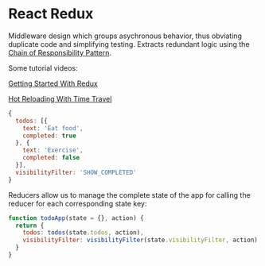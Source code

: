 # React Redux

Middleware design which groups asychronous behavior, thus obviating duplicate code and simplifying testing.  Extracts redundant logic using the [Chain of Responsibility Pattern](https://en.wikipedia.org/wiki/Chain-of-responsibility_pattern).  

Some tutorial videos:

[Getting Started With Redux](https://egghead.io/courses/getting-started-with-redux)

[Hot Reloading With Time Travel](https://www.youtube.com/watch?v=xsSnOQynTHs)

```javascript
{
  todos: [{
    text: 'Eat food',
    completed: true
  }, {
    text: 'Exercise',
    completed: false
  }],
  visibilityFilter: 'SHOW_COMPLETED'
}
```

Reducers allow us to manage the complete state of the app for calling the reducer for each corresponding state key:

```javascript
function todoApp(state = {}, action) {
  return {
    todos: todos(state.todos, action),
    visibilityFilter: visibilityFilter(state.visibilityFilter, action)
  }
}
```